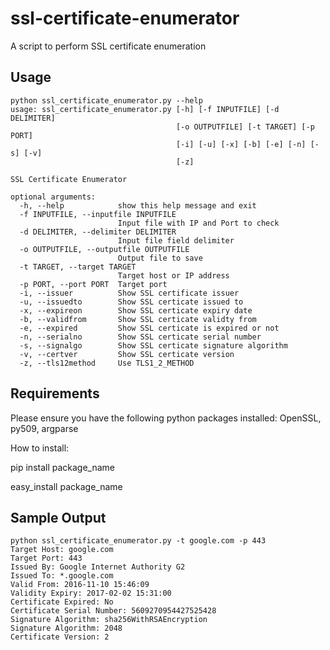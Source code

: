# ssl-certificate-enumerator
A script to perform SSL certificate enumeration

## Usage

```
python ssl_certificate_enumerator.py --help
usage: ssl_certificate_enumerator.py [-h] [-f INPUTFILE] [-d DELIMITER]
                                     [-o OUTPUTFILE] [-t TARGET] [-p PORT]
                                     [-i] [-u] [-x] [-b] [-e] [-n] [-s] [-v]
                                     [-z]

SSL Certificate Enumerator

optional arguments:
  -h, --help            show this help message and exit
  -f INPUTFILE, --inputfile INPUTFILE
                        Input file with IP and Port to check
  -d DELIMITER, --delimiter DELIMITER
                        Input file field delimiter
  -o OUTPUTFILE, --outputfile OUTPUTFILE
                        Output file to save
  -t TARGET, --target TARGET
                        Target host or IP address
  -p PORT, --port PORT  Target port
  -i, --issuer          Show SSL certificate issuer
  -u, --issuedto        Show SSL certicate issued to
  -x, --expireon        Show SSL certicate expiry date
  -b, --validfrom       Show SSL certicate validty from
  -e, --expired         Show SSL certicate is expired or not
  -n, --serialno        Show SSL certicate serial number
  -s, --signalgo        Show SSL certicate signature algorithm
  -v, --certver         Show SSL certicate version
  -z, --tls12method     Use TLS1_2_METHOD
```

## Requirements

Please ensure you have the following python packages installed: OpenSSL, py509, argparse

How to install:

pip install package_name

easy_install package_name

## Sample Output

```
python ssl_certificate_enumerator.py -t google.com -p 443
Target Host: google.com
Target Port: 443
Issued By: Google Internet Authority G2
Issued To: *.google.com
Valid From: 2016-11-10 15:46:09
Validity Expiry: 2017-02-02 15:31:00
Certificate Expired: No
Certificate Serial Number: 5609270954427525428
Signature Algorithm: sha256WithRSAEncryption
Signature Algorithm: 2048
Certificate Version: 2
```
